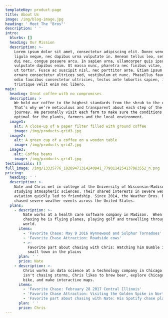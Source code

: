 ```yaml
---
templateKey: product-page
title: About Us
image: /img/blog-image.jpg
heading: ' Meet The "Bros"'
description: ' '
intro:
  blurbs: []
  heading: Our Mission
  description: >-
    Lorem ipsum dolor sit amet, consectetur adipiscing elit. Donec venenatis
    ligula neque, nec dapibus urna vulputate in. Aenean tellus leo, semper id
    dui nec, congue posuere arcu. In sapien urna, ullamcorper quis ipsum ac,
    vulputate dapibus enim. Ut massa nunc, pharetra nec finibus vitae, ultricies
    ut tortor. Fusce ac suscipit nisl, nec porttitor ante. Etiam ipsum est,
    ornare consectetur ultrices sed, vestibulum et nunc. Phasellus faucibus,
    odio faucibus consectetur ultricies, lectus ante lobortis sapien, in
    tristique velit enim nec libero.
main:
  heading: Great coffee with no compromises
  description: >
    We hold our coffee to the highest standards from the shrub to the cup.
    That’s why we’re meticulous and transparent about each step of the coffee’s
    journey. We personally visit each farm to make sure the conditions are
    optimal for the plants, farmers and the local environment.
  image1:
    alt: A close-up of a paper filter filled with ground coffee
    image: /img/products-grid3.jpg
  image2:
    alt: A green cup of a coffee on a wooden table
    image: /img/products-grid2.jpg
  image3:
    alt: Coffee beans
    image: /img/products-grid1.jpg
testimonials: []
full_image: /img/13335776_10209471314240941_7790114254137983552_n.png
pricing:
  heading: ' '
  description: >-
    Nate and Chris met in college at the University of Wisconsin-Madison while
    studying atmospheric sciences. Their shared interests in severe weather and
    aviation quickly led to friendship. Since 2014, the Weather Bros. have
    chased severe weather events across the United States.
  plans:
    - description: >-
        Nate works at a health care software company in Madison.  When he isn't
        chasing he is flying planes, playing golf and travelling throughout the
        world.
      items:
        - 'Favorite Chase: May 9 2016 Wynnewood and Sulphur Tornadoes'
        - 'Favorite Chase Attraction: Roadside cows'
        - >-
          Favorite part about chasing with Chris: Watching him Bumble in every
          small town in the plains
      plan: ' '
      price: Nate
    - description: >-
        Chris works in data science at a technology company in Chicago. When he
        isn't chasing storms, Chris likes to brew beer, explore Chicago on his
        bike, and make interactive maps. 
      items:
        - 'Favorite Chase: February 28 2017 Central Illinois'
        - 'Favorite Chase Attraction: Visiting the Golden Spike in North Platte'
        - 'Favorite part about chasing with Nate: His Spotify chase playlists'
      plan: ' '
      price: Chris
---
```



